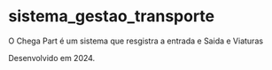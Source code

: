 # sistema_gestao_transporte
O Chega Part é um sistema que resgistra a entrada e Saida e Viaturas


Desenvolvido em 2024.
